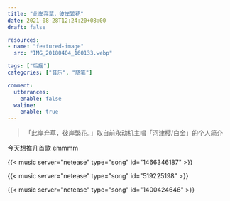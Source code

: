 ```yaml
---
title: "此岸弃草，彼岸繁花"
date: 2021-08-28T12:24:20+08:00
draft: false

resources:
- name: "featured-image"
  src: "IMG_20180404_160133.webp"

tags: ["后摇"]
categories: ["音乐", "随笔"]

comment:
  utterances:
    enable: false
  waline:
    enable: true
---
```


>「此岸弃草，彼岸繁花。」取自前永动机主唱「河津樱/白金」的个人简介

今天想推几首歌 emmmm

<!-- 庭前鹤高歌 - 河津樱 -->
{{< music server="netease" type="song" id="1466346187" >}}

<!-- 明日见黄花 - 永动机 -->
{{< music server="netease" type="song" id="519225198" >}}

<!-- 1400424646 - She Her Her Hers -->
{{< music server="netease" type="song" id="1400424646" >}}


